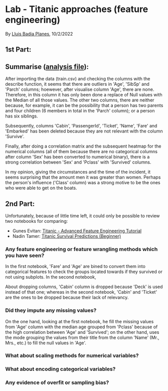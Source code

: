 # Lab - Titanic approaches (feature engineering)

By [Lluis Badia Planes](https://github.com/lluis90badia), 10/2/2022

## 1st Part:

## Summarise ([analysis file](https://github.com/lluis90badia/lbadialabwork/blob/main/titanic/Titanic_10F.ipynb)):

After importing the data (train.csv) and checking the columns with the describe function, it seems that there are outliers in 'Age', 'SibSp' and 'Parch' columns; hoewever, after visualise column 'Age', there are none. Therefore, in this column it has only been done a replace of Null values with the Median of all those values. The other two columns, there are neither because, for example, it can be the possibility that a person has two parents and four children (6 members in total in the 'Parch' column); or a person has six siblings.

Subsequently, columns 'Cabin', 'PassengerId', 'Ticket', 'Name', 'Fare' and 'Embarked' has been deleted because they are not relevant with the column 'Survive'.

Finally, after doing a correlation matrix and the subsequent heatmap for the numerical columns (all of them because there are no categorical columns after column 'Sex' has been converted to numerical binary), there is a strong correlation between 'Sex' and 'Pclass' with 'Survived' columns.

In my opinion, giving the circumstances and the time of the incident, it seems surprising that the amount men it was greater than women. Perhaps the person's influence ('Class' column) was a strong motive to be the ones who were able to get on the boats.

## 2nd Part:

Unfortunately, because of little time left, it could only be possible to review two notebooks for comparing:

- Gunes Evitan: [Titanic - Advanced Feature Engineering Tutorial](https://www.kaggle.com/gunesevitan/titanic-advanced-feature-engineering-tutorial)
- Nadin Tamer: [Titanic Survival Predictions (Beginner)](https://www.kaggle.com/nadintamer/titanic-survival-predictions-beginner)

### Any feature engineering or feature wrangling methods which you have seen? 

In the first notebook, 'Fare' and 'Age' are bined to convert them into categorical features to check the groups located towards if they survived or not using subplots. In the second notebook, 

About dropping columns, 'Cabin' column is dropped because 'Deck' is used instead of that one; whereas in the second notebook, 'Cabin' and 'Ticket' are the ones to be dropped because their lack of relevancy.

### Did they impute any missing values? 

On the one hand, looking at the first notebook, he fill the missing values from 'Age' column with the median age grouped from 'Pclass' because of the high correlation between 'Age' and 'Survived'; on the other hand, uses the mode grouping the values from their title from the column 'Name' (Mr., Mrs., etc.) to fill the null values in 'Age'.

### What about scaling methods for numerical variables?



### What about encoding categorical variables?



### Any evidence of overfit or sampling bias? 

